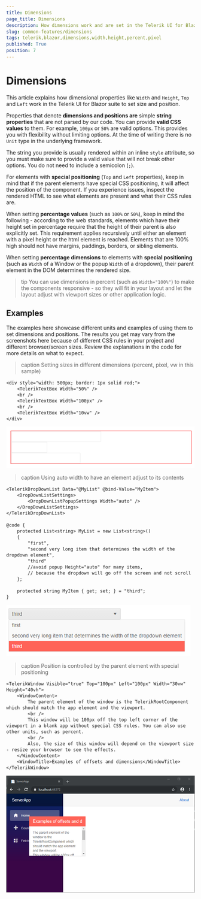 ```yaml
---
title: Dimensions
page_title: Dimensions
description: How dimensions work and are set in the Telerik UI for Blazor component suite.
slug: common-features/dimensions
tags: telerik,blazor,dimensions,width,height,percent,pixel
published: True
position: 7
---
```


# Dimensions

This article explains how dimensional properties like `Width` and `Height`, `Top` and `Left` work in the Telerik UI for Blazor suite to set size and position.

Properties that denote **dimensions and positions are** simple **string properties** that are not parsed by our code. You can provide **valid CSS values** to them. For example, `100px` or `50%` are valid options. This provides you with flexibility without limiting options. At the time of writing there is no `Unit` type in the underlying framework.

The string you provide is usually rendered within an inline `style` attribute, so you must make sure to provide a valid value that will not break other options. You do not need to include a semicolon (`;`).

For elements with **special positioning** (`Top` and `Left` properties), keep in mind that if the parent elements have special CSS positioning, it will affect the position of the component. If you experience issues, inspect the rendered HTML to see what elements are present and what their CSS rules are.

When setting **percentage values** (such as `100%` or `50%`), keep in mind the following - according to the web standards, elements which have their height set in percentage require that the height of their parent is also explicitly set. This requirement applies recursively until either an element with a pixel height or the html element is reached. Elements that are 100% high should not have margins, paddings, borders, or sibling elements.

When setting **percentage dimensions** to elements with **special positioning** (such as `Width` of a Window or the popup `Width` of a dropdown), their parent element in the DOM determines the rendered size.

>tip You can use dimensions in percent (such as `Width="100%"`) to make the components responsive - so they will fit in your layout and let the layout adjust with viewport sizes or other application logic.

## Examples

The examples here showcase different units and examples of using them to set dimensions and positions. The results you get may vary from the screenshots here because of different CSS rules in your project and different browser/screen sizes. Review the explanations in the code for more details on what to expect.

>caption Setting sizes in different dimensions (percent, pixel, vw in this sample)

````CSHTML
<div style="width: 500px; border: 1px solid red;">
    <TelerikTextBox Width="50%" />
    <br />
    <TelerikTextBox Width="100px" />
    <br />
    <TelerikTextBox Width="10vw" />
</div>
````

![Blazor Basic Width Settings](images/basic-width-settings.png)


>caption Using auto width to have an element adjust to its contents

````CSHTML
<TelerikDropDownList Data="@MyList" @bind-Value="MyItem">
    <DropDownListSettings>
        <DropDownListPopupSettings Width="auto" />
    </DropDownListSettings>
</TelerikDropDownList>

@code {
    protected List<string> MyList = new List<string>() 
    {
        "first",
        "second very long item that determines the width of the dropdown element",
        "third"
        //avoid popup Height="auto" for many items,
        // because the dropdown will go off the screen and not scroll
    };

    protected string MyItem { get; set; } = "third";
}
````

![Blazor Auto Size For Dropdown](images/auto-size-for-dropdown.png)



>caption Position is controlled by the parent element with special positioning

````CSHTML
<TelerikWindow Visible="true" Top="100px" Left="100px" Width="30vw" Height="40vh">
    <WindowContent>
        The parent element of the window is the TelerikRootComponent which should match the app element and the viewport.
        <br />
        This window will be 100px off the top left corner of the viewport in a blank app without special CSS rules. You can also use other units, such as percent.
        <br />
        Also, the size of this window will depend on the viewport size - resize your browser to see the effects.
    </WindowContent>
    <WindowTitle>Examples of offsets and dimensions</WindowTitle>
</TelerikWindow>
````


![Blazor Parent Element Offset](images/parent-element-offset.png)

